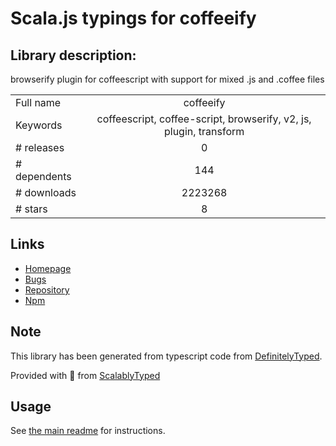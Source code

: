 
# Scala.js typings for coffeeify


## Library description:
browserify plugin for coffeescript with support for mixed .js and .coffee files

|                    |                 |
| ------------------ | :-------------: |
| Full name          | coffeeify |
| Keywords           | coffeescript, coffee-script, browserify, v2, js, plugin, transform |
| # releases         | 0 |
| # dependents       | 144 |
| # downloads        | 2223268 |
| # stars            | 8 |

## Links
- [Homepage](https://github.com/jnordberg/coffeeify)
- [Bugs](https://github.com/jnordberg/coffeeify/issues)
- [Repository](https://github.com/jnordberg/coffeeify)
- [Npm](https://www.npmjs.com/package/coffeeify)
    


## Note
This library has been generated from typescript code from [DefinitelyTyped](https://definitelytyped.org).

Provided with :purple_heart: from [ScalablyTyped](https://github.com/oyvindberg/ScalablyTyped)

## Usage
See [the main readme](../../readme.md) for instructions.


